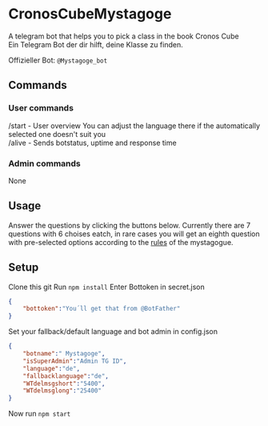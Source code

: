 # CronosCubeMystagoge
A telegram bot that helps you to pick a class in the book Cronos Cube  
Ein Telegram Bot der dir hilft, deine Klasse zu finden.

Offizieller Bot: `@Mystagoge_bot`

## Commands
### User commands
/start - User overview
You can adjust the language there if the automatically selected one doesn't suit you  
/alive - Sends botstatus, uptime and response time

### Admin commands
None

## Usage
Answer the questions by clicking the buttons below.
Currently there are 7 questions with 6 choises eatch, in rare cases you will get an eighth question with pre-selected options according to the [rules](https://wintermohn.de/die-weberin/) of the mystagogue.

## Setup

Clone this git
Run `npm install`
Enter Bottoken in secret.json
```json
{
    "bottoken":"You´ll get that from @BotFather"
}
```
Set your fallback/default language and bot admin in config.json
```json
{
	"botname":" Mystagoge",
	"isSuperAdmin":"Admin TG ID",
	"language":"de",
	"fallbacklanguage":"de",
	"WTdelmsgshort":"5400",
	"WTdelmsglong":"25400"
}
```
Now run `npm start`
